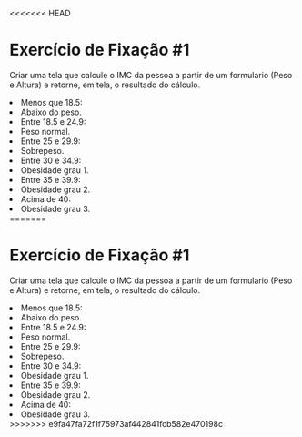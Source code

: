 <<<<<<< HEAD
<h1>Exercício de Fixação #1</h1>
<p>Criar uma tela que calcule o IMC da pessoa a partir de um formulario (Peso e Altura) e retorne, em tela, o resultado do cálculo.
    <li>Menos que 18.5:
        <li>Abaixo do peso.</li>
    </li>
    <li>Entre 18.5 e 24.9:
        <li>Peso normal.</li>
    </li>
    <li>Entre 25 e 29.9:
        <li>Sobrepeso.</li>
    </li>
    <li>Entre 30 e 34.9:
        <li>Obesidade grau 1.</li>
    </li>
    <li>Entre 35 e 39.9:
        <li>Obesidade grau 2.</li>
    </li>
    <li>Acima de 40:
        <li>Obesidade grau 3.</li>
    </li>
=======
<h1>Exercício de Fixação #1</h1>
<p>Criar uma tela que calcule o IMC da pessoa a partir de um formulario (Peso e Altura) e retorne, em tela, o resultado do cálculo.
    <li>Menos que 18.5:
        <li>Abaixo do peso.</li>
    </li>
    <li>Entre 18.5 e 24.9:
        <li>Peso normal.</li>
    </li>
    <li>Entre 25 e 29.9:
        <li>Sobrepeso.</li>
    </li>
    <li>Entre 30 e 34.9:
        <li>Obesidade grau 1.</li>
    </li>
    <li>Entre 35 e 39.9:
        <li>Obesidade grau 2.</li>
    </li>
    <li>Acima de 40:
        <li>Obesidade grau 3.</li>
    </li>
>>>>>>> e9fa47fa72f1f75973af442841fcb582e470198c
</p>